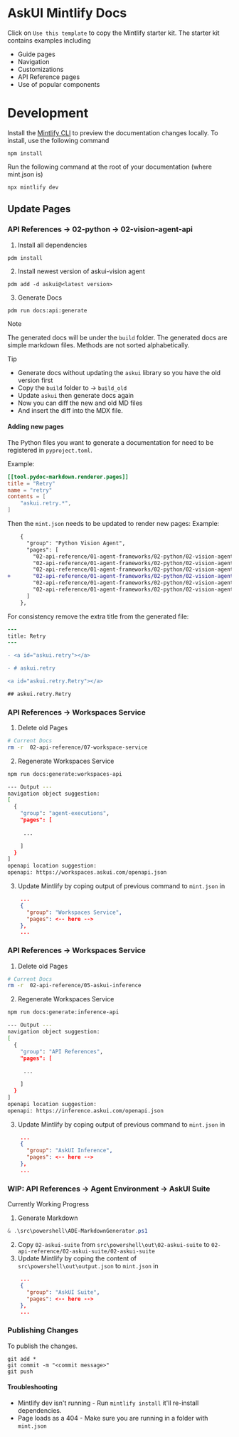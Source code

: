 # AskUI Mintlify Docs

Click on `Use this template` to copy the Mintlify starter kit. The starter kit contains examples including

- Guide pages
- Navigation
- Customizations
- API Reference pages
- Use of popular components



# Development

Install the [Mintlify CLI](https://www.npmjs.com/package/mintlify) to preview the documentation changes locally. To install, use the following command

```
npm install
```

Run the following command at the root of your documentation (where mint.json is)

```
npx mintlify dev
```

## Update Pages

### API References -> 02-python -> 02-vision-agent-api

1. Install all dependencies
```
pdm install
```

2. Install newest version of askui-vision agent
```
pdm add -d askui@<latest version>
```

3. Generate Docs 
```
pdm run docs:api:generate
```
> [!NOTE]  
> The generated docs will be under the `build` folder.
> The generated docs are simple markdown files. Methods are not sorted alphabetically.


> [!TIP]
> - Generate docs without updating the `askui` library so you have the old version first
> - Copy the `build` folder to -> `build_old`
> - Update `askui` then generate docs again
> - Now you can diff the new and old MD files
> - And insert the diff into the MDX file.


#### Adding new pages
The Python files you want to generate a documentation for need to be registered in `pyproject.toml`.

Example:
```toml
[[tool.pydoc-markdown.renderer.pages]]
title = "Retry"
name = "retry"
contents = [
    "askui.retry.*",
]
```

Then the `mint.json` needs to be updated to render new pages:
Example:
```diff
    {
      "group": "Python Vision Agent",
      "pages": [
        "02-api-reference/01-agent-frameworks/02-python/02-vision-agent-api/agent",
        "02-api-reference/01-agent-frameworks/02-python/02-vision-agent-api/locators",
        "02-api-reference/01-agent-frameworks/02-python/02-vision-agent-api/reporting",
+       "02-api-reference/01-agent-frameworks/02-python/02-vision-agent-api/retry",
        "02-api-reference/01-agent-frameworks/02-python/02-vision-agent-api/tools",
        "02-api-reference/01-agent-frameworks/02-python/02-vision-agent-api/types"
      ]
    },
```

For consistency remove the extra title from the generated file:

```diff
---
title: Retry
---

- <a id="askui.retry"></a>

- # askui.retry

<a id="askui.retry.Retry"></a>

## askui.retry.Retry

```

### API References -> Workspaces Service


1. Delete old Pages
```bash
# Current Docs
rm -r  02-api-reference/07-workspace-service
```
2. Regenerate Workspaces Service
```bash
npm run docs:generate:workspaces-api

--- Output ---
navigation object suggestion:
[
  {
    "group": "agent-executions",
    "pages": [
     
     ...

    ]
  }
]
openapi location suggestion:
openapi: https://workspaces.askui.com/openapi.json
```
3. Update Mintlify by coping output of previous command to `mint.json` in 
```json
    ...
    {
      "group": "Workspaces Service",
      "pages": <-- here -->
    },
    ...
```


### API References -> Workspaces Service


1. Delete old Pages
```bash
# Current Docs
rm -r  02-api-reference/05-askui-inference
```
2. Regenerate Workspaces Service
```bash
npm run docs:generate:inference-api

--- Output ---
navigation object suggestion:
[
  {
    "group": "API References",
    "pages": [
     
     ...

    ]
  }
]
openapi location suggestion:
openapi: https://inference.askui.com/openapi.json
```
3. Update Mintlify by coping output of previous command to `mint.json` in 
```json
    ...
    {
      "group": "AskUI Inference",
      "pages": <-- here -->
    },
    ...
```


### WIP: API References -> Agent Environment -> AskUI Suite

Currently Working Progress

1. Generate Markdown

```powershell
& .\src\powershell\ADE-MarkdownGenerator.ps1
```

2. Copy `02-askui-suite` from `src\powershell\out\02-askui-suite` to `02-api-reference/02-askui-suite/02-askui-suite`
3. Update Mintlify by coping the content of `src\powershell\out\output.json` to `mint.json` in

```json
    ...
    {
      "group": "AskUI Suite",
      "pages": <-- here -->
    },
    ...
```

### Publishing Changes

To publish the changes.
```
git add *
git commit -m "<commit message>"
git push
```

#### Troubleshooting

- Mintlify dev isn't running - Run `mintlify install` it'll re-install dependencies.
- Page loads as a 404 - Make sure you are running in a folder with `mint.json`
